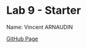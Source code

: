 # Lab 9 - Starter

Name: Vincent ARNAUDIN

[GitHub Page](https://vincentarnaudin.github.io/Lab9_Starter/)
